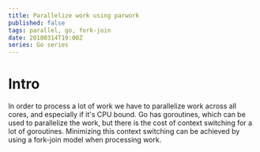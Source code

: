 ```yaml
---
title: Parallelize work using parwork
published: false
tags: parallel, go, fork-join
date: 20180314T19:00Z
series: Go series
---
```


# Intro

In order to process a lot of work we have to parallelize work across all cores, and especially if it's CPU bound.
Go has goroutines, which can be used to parallelize the work, but there is the cost of context switching for a lot of goroutines.
Minimizing this context switching can be achieved by using a fork-join model when processing work.
